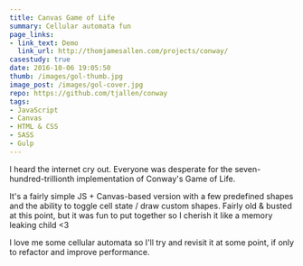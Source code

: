 ```yaml
---
title: Canvas Game of Life
summary: Cellular automata fun
page_links:
- link_text: Demo
  link_url: http://thomjamesallen.com/projects/conway/
casestudy: true
date: 2016-10-06 19:05:50
thumb: /images/gol-thumb.jpg
image_post: /images/gol-cover.jpg
repo: https://github.com/tjallen/conway
tags:
- JavaScript
- Canvas
- HTML & CSS
- SASS
- Gulp
---
```


I heard the internet cry out. Everyone was desperate for the seven-hundred-trillionth implementation of Conway's Game of Life. 

It's a fairly simple JS + Canvas-based version with a few predefined shapes and the ability to toggle cell state / draw custom shapes. Fairly old & busted at this point, but it was fun to put together so I cherish it like a memory leaking child <3

I love me some cellular automata so I'll try and revisit it at some point, if only to refactor and improve performance.